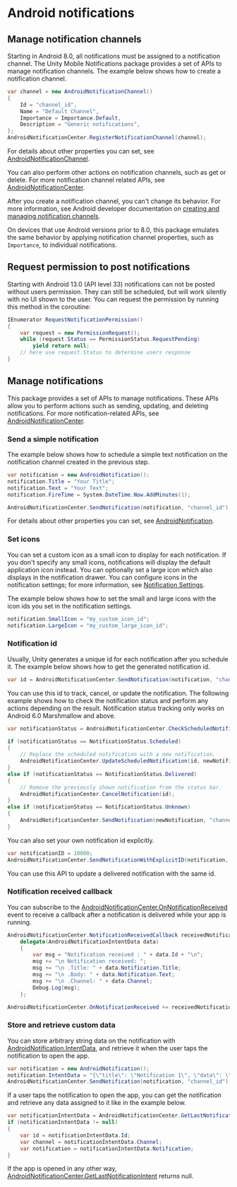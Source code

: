 # Android notifications

## Manage notification channels

Starting in Android 8.0, all notifications must be assigned to a notification channel. The Unity Mobile Notifications package provides a set of APIs to manage notification channels. The example below shows how to create a notification channel.

```c#
var channel = new AndroidNotificationChannel()
{
    Id = "channel_id",
    Name = "Default Channel",
    Importance = Importance.Default,
    Description = "Generic notifications",
};
AndroidNotificationCenter.RegisterNotificationChannel(channel);
```

For details about other properties you can set, see [AndroidNotificationChannel](../api/Unity.Notifications.Android.AndroidNotificationChannel.html).

You can also perform other actions on notification channels, such as get or delete. For more notification channel related APIs, see [AndroidNotificationCenter](../api/Unity.Notifications.Android.AndroidNotificationCenter.html).

After you create a notification channel, you can't change its behavior. For more information, see Android developer documentation on [creating and managing notification channels](https://developer.android.com/training/notify-user/channels).

On devices that use Android versions prior to 8.0, this package emulates the same behavior by applying notification channel properties, such as `Importance`, to individual notifications.

## Request permission to post notifications

Starting with Android 13.0 (API level 33) notifications can not be posted without users permission. They can still be scheduled, but will work silently with no UI shown to the user. You can request the permission by running this method in the coroutine:

```c#
IEnumerator RequestNotificationPermission()
{
    var request = new PermissionRequest();
    while (request.Status == PermissionStatus.RequestPending)
        yield return null;
    // here use request.Status to determine users response
}
```

## Manage notifications

This package provides a set of APIs to manage notifications. These APIs allow you to perform actions such as sending, updating, and deleting notifications. For more notification-related APIs, see [AndroidNotificationCenter](../api/Unity.Notifications.Android.AndroidNotificationCenter.html).

### Send a simple notification

The example below shows how to schedule a simple text notification on the notification channel created in the previous step.

```c#
var notification = new AndroidNotification();
notification.Title = "Your Title";
notification.Text = "Your Text";
notification.FireTime = System.DateTime.Now.AddMinutes(1);

AndroidNotificationCenter.SendNotification(notification, "channel_id");
```
For details about other properties you can set, see [AndroidNotification](../api/Unity.Notifications.Android.AndroidNotification.html).

### Set icons

You can set a custom icon as a small icon to display for each notification. If you don't specify any small icons, notifications will display the default application icon instead. You can optionally set a large icon which also displays in the notification drawer. You can configure icons in the notification settings; for more information, see [Notification Settings](Settings.html#custom-icons).

The example below shows how to set the small and large icons with the icon ids you set in the notification settings.

```c#
notification.SmallIcon = "my_custom_icon_id";
notification.LargeIcon = "my_custom_large_icon_id";
```

### Notification id

Usually, Unity generates a unique id for each notification after you schedule it. The example below shows how to get the generated notification id.

```c#
var id = AndroidNotificationCenter.SendNotification(notification, "channel_id");
```

You can use this id to track, cancel, or update the notification. The following example shows how to check the notification status and perform any actions depending on the result. Notification status tracking only works on Android 6.0 Marshmallow and above.

```c#
var notificationStatus = AndroidNotificationCenter.CheckScheduledNotificationStatus(id);

if (notificationStatus == NotificationStatus.Scheduled)
{
    // Replace the scheduled notification with a new notification.
    AndroidNotificationCenter.UpdateScheduledNotification(id, newNotification, "channel_id");
}
else if (notificationStatus == NotificationStatus.Delivered)
{
    // Remove the previously shown notification from the status bar.
    AndroidNotificationCenter.CancelNotification(id);
}
else if (notificationStatus == NotificationStatus.Unknown)
{
    AndroidNotificationCenter.SendNotification(newNotification, "channel_id");
}
```

You can also set your own notification id explicitly.

```c#
var notificationID = 10000;
AndroidNotificationCenter.SendNotificationWithExplicitID(notification, "channel_id", notificationId);
```
You can use this API to update a delivered notification with the same id.

### Notification received callback

You can subscribe to the [AndroidNotificationCenter.OnNotificationReceived](../api/Unity.Notifications.Android.AndroidNotificationCenter.html#Unity_Notifications_Android_AndroidNotificationCenter_OnNotificationReceived) event to receive a callback after a notification is delivered while your app is running.

```c#
AndroidNotificationCenter.NotificationReceivedCallback receivedNotificationHandler =
    delegate(AndroidNotificationIntentData data)
    {
        var msg = "Notification received : " + data.Id + "\n";
        msg += "\n Notification received: ";
        msg += "\n .Title: " + data.Notification.Title;
        msg += "\n .Body: " + data.Notification.Text;
        msg += "\n .Channel: " + data.Channel;
        Debug.Log(msg);
    };

AndroidNotificationCenter.OnNotificationReceived += receivedNotificationHandler;
```

### Store and retrieve custom data

You can store arbitrary string data on the notification with [AndroidNotification.IntentData](../api/Unity.Notifications.Android.AndroidNotification.html#Unity_Notifications_Android_AndroidNotification_IntentData), and retrieve it when the user taps the notification to open the app.

```c#
var notification = new AndroidNotification();
notification.IntentData = "{\"title\": \"Notification 1\", \"data\": \"200\"}";
AndroidNotificationCenter.SendNotification(notification, "channel_id");
```

If a user taps the notification to open the app, you can get the notification and retrieve any data assigned to it like in the example below.

```c#
var notificationIntentData = AndroidNotificationCenter.GetLastNotificationIntent();
if (notificationIntentData != null)
{
    var id = notificationIntentData.Id;
    var channel = notificationIntentData.Channel;
    var notification = notificationIntentData.Notification;
}
```

If the app is opened in any other way, [AndroidNotificationCenter.GetLastNotificationIntent](../api/Unity.Notifications.Android.AndroidNotificationCenter.html#Unity_Notifications_Android_AndroidNotificationCenter_GetLastNotificationIntent) returns null.
